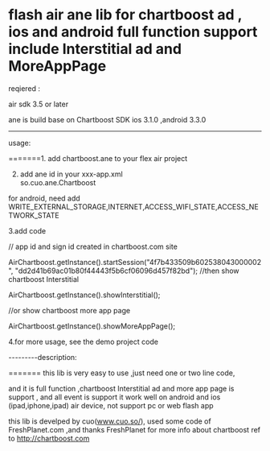 flash air ane lib  for chartboost ad , ios and android full function  support include Interstitial ad and MoreAppPage 
================
reqiered :

air sdk 3.5 or later

ane is build base on Chartboost SDK ios 3.1.0 ,android 3.3.0

---------
usage:


=======1. add chartboost.ane to your flex air project

2.  add ane id in your xxx-app.xml  
<extensionID>so.cuo.ane.Chartboost</extensionID>
 
for android, need add 
WRITE_EXTERNAL_STORAGE,INTERNET,ACCESS_WIFI_STATE,ACCESS_NETWORK_STATE 

3.add code 
	
// app id and sign id created in chartboost.com site

AirChartboost.getInstance().startSession("4f7b433509b602538043000002", "dd2d41b69ac01b80f44443f5b6cf06096d457f82bd");
//then show chartboost Interstitial
	
AirChartboost.getInstance().showInterstitial(); 

//or show chartboost more app page
	
AirChartboost.getInstance().showMoreAppPage();

4.for more usage, see the demo project code



---------description:

=======
this lib is very easy to use ,just need one or two line code,

and it is full function ,chartboost Interstitial ad and more app page is support ,
and all event is support 
it work well on android and ios (ipad,iphone,ipad) air device,
not support pc or web flash app

this lib is develped by cuo(www.cuo.so/),
 used some code of FreshPlanet.com ,and thanks  FreshPlanet
for 
more info about chartboost ref to http://chartboost.com
